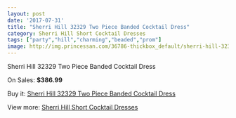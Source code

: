 ```yaml
---
layout: post
date: '2017-07-31'
title: "Sherri Hill 32329 Two Piece Banded Cocktail Dress"
category: Sherri Hill Short Cocktail Dresses
tags: ["party","hill","charming","beaded","prom"]
image: http://img.princessan.com/36786-thickbox_default/sherri-hill-32329-two-piece-banded-cocktail-dress.jpg
---
```

Sherri Hill 32329 Two Piece Banded Cocktail Dress

On Sales: **$386.99**
<a href="https://www.princessan.com/en/17176-sherri-hill-32329-two-piece-banded-cocktail-dress.html"><amp-img layout="responsive" width="600" height="600" src="//img.princessan.com/36786-thickbox_default/sherri-hill-32329-two-piece-banded-cocktail-dress.jpg" alt="Sherri Hill 32329 Two Piece Banded Cocktail Dress 0" /></a>
<a href="https://www.princessan.com/en/17176-sherri-hill-32329-two-piece-banded-cocktail-dress.html"><amp-img layout="responsive" width="600" height="600" src="//img.princessan.com/36790-thickbox_default/sherri-hill-32329-two-piece-banded-cocktail-dress.jpg" alt="Sherri Hill 32329 Two Piece Banded Cocktail Dress 1" /></a>
<a href="https://www.princessan.com/en/17176-sherri-hill-32329-two-piece-banded-cocktail-dress.html"><amp-img layout="responsive" width="600" height="600" src="//img.princessan.com/36789-thickbox_default/sherri-hill-32329-two-piece-banded-cocktail-dress.jpg" alt="Sherri Hill 32329 Two Piece Banded Cocktail Dress 2" /></a>
<a href="https://www.princessan.com/en/17176-sherri-hill-32329-two-piece-banded-cocktail-dress.html"><amp-img layout="responsive" width="600" height="600" src="//img.princessan.com/36788-thickbox_default/sherri-hill-32329-two-piece-banded-cocktail-dress.jpg" alt="Sherri Hill 32329 Two Piece Banded Cocktail Dress 3" /></a>
<a href="https://www.princessan.com/en/17176-sherri-hill-32329-two-piece-banded-cocktail-dress.html"><amp-img layout="responsive" width="600" height="600" src="//img.princessan.com/36787-thickbox_default/sherri-hill-32329-two-piece-banded-cocktail-dress.jpg" alt="Sherri Hill 32329 Two Piece Banded Cocktail Dress 4" /></a>

Buy it: [Sherri Hill 32329 Two Piece Banded Cocktail Dress](https://www.princessan.com/en/17176-sherri-hill-32329-two-piece-banded-cocktail-dress.html "Sherri Hill 32329 Two Piece Banded Cocktail Dress")

View more: [Sherri Hill Short Cocktail Dresses](https://www.princessan.com/en/144- "Sherri Hill Short Cocktail Dresses")